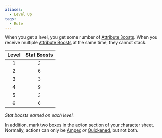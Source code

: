 ```yaml
---  
aliases:  
  - Level Up  
tags:  
  - Rule  
---  
```

When you get a level, you get some number of [Attribute Boosts](./Attribute%20Boosts.md). When you receive multiple [Attribute Boosts](./Attribute%20Boosts.md) at the same time, they cannot stack.  
  
|Level|Stat Boosts|  
|:-:|:-:|  
|1|3|  
|2|6|  
|3|3|  
|4|9|  
|5|3|  
|6|6|  
*Stat boosts earned on each level.*  
  
In addition, mark two boxes in the action section of your character sheet. Normally, actions can only be [Amped](./Amped.md) *or* [Quickened](./Quickened.md), but not both.